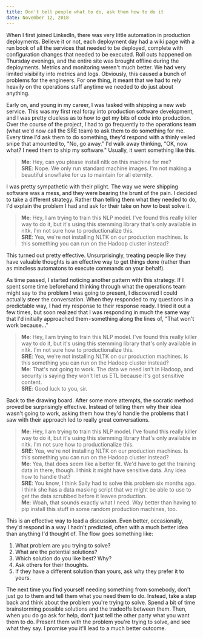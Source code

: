 ```yaml
---
title: Don't tell people what to do, ask them how to do it
date: November 12, 2018
---
```


When I first joined LinkedIn, there was very little automation in production deployments. Believe it or not, each deployment day had a wiki page with a run book of all the services that needed to be deployed, complete with configuration changes that needed to be executed. Roll outs happened on Thursday evenings, and the entire site was brought offline during the deployments. Metrics and monitoring weren't much better. We had very limited visibility into metrics and logs. Obviously, this caused a bunch of problems for the engineers. For one thing, it meant that we had to rely heavily on the operations staff anytime we needed to do just about anything.

Early on, and young in my career, I was tasked with shipping a new web service. This was my first real foray into production software development, and I was pretty clueless as to how to get my bits of code into production. Over the course of the project, I had to go frequently to the operations team (what we'd now call the SRE team) to ask them to do something for me. Every time I'd ask them to do something, they'd respond with a thinly veiled snipe that amounted to, "No, go away." I'd walk away thinking, "OK, now what? I need them to ship my software." Usually, it went something like this.

> **Me**: Hey, can you please install nltk on this machine for me?  
**SRE**: Nope. We only run standard machine images. I'm not making a beautiful snowflake for us to maintain for all eternity.

I was pretty sympathetic with their plight. The way we were shipping software was a mess, and they were bearing the brunt of the pain. I decided to take a different strategy. Rather than telling them what they needed to do, I'd explain the problem I had and ask for their take on how to best solve it.

> **Me**: Hey, I am trying to train this NLP model. I've found this really killer way to do it, but it's using this stemming library that's only available in nltk. I'm not sure how to productionalize this.  
**SRE**: Yea, we're not installing NLTK on our production machines. Is this something you can run on the Hadoop cluster instead?

This turned out pretty effective. Unsurprisingly, treating people like they have valuable thoughts is an effective way to get things done (rather than as mindless automatons to execute commands on your behalf).

As time passed, I started noticing another pattern with this strategy. If I spent some time beforehand thinking through what the operations team might say to the problem I was going to present, I discovered I could actually steer the conversation. When they responded to my questions in a predictable way, I had my response to their response ready. I tried it out a few times, but soon realized that I was responding in much the same way that I'd initially approached them - something along the lines of, "That won't work because..."

> **Me**: Hey, I am trying to train this NLP model. I've found this really killer way to do it, but it's using this stemming library that's only available in nltk. I'm not sure how to productionalize this.  
**SRE**: Yea, we're not installing NLTK on our production machines. Is this something you can run on the Hadoop cluster instead?  
**Me**: That's not going to work. The data we need isn't in Hadoop, and security is saying they won't let us ETL because it's got sensitive content.  
**SRE**: Good luck to you, sir.

Back to the drawing board. After some more attempts, the socratic method proved be surprisingly effective. Instead of telling them why their idea wasn't going to work, asking them how they'd handle the problems that I saw with their approach led to really great conversations.

> **Me**: Hey, I am trying to train this NLP model. I've found this really killer way to do it, but it's using this stemming library that's only available in nltk. I'm not sure how to productionalize this.  
**SRE**: Yea, we're not installing NLTK on our production machines. Is this something you can run on the Hadoop cluster instead?  
**Me**: Yea, that does seem like a better fit. We'd have to get the training data in there, though. I think it might have sensitive data. Any idea how to handle that?  
**SRE**: You know, I think Sally had to solve this problem six months ago. I think she has a data masking script that we might be able to use to get the data scrubbed before it leaves production.  
**Me**: Woah, that sounds exactly what I need. Way better than having to pip install this stuff in some random production machines, too.

This is an effective way to lead a discussion. Even better, occasionally, they'd respond in a way I hadn't predicted, often with a much better idea than anything I'd thought of. The flow goes something like:

1. What problem are you trying to solve?
2. What are the potential solutions?
3. Which solution do you like best? Why?
4. Ask others for their thoughts.
5. If they have a different solution than yours, ask why they prefer it to yours.

The next time you find yourself needing something from somebody, don't just go to them and tell them what you need them to do. Instead, take a step back and think about the problem you're trying to solve. Spend a bit of time brainstorming possible solutions and the tradeoffs between them. Then, when you do go ask for help, don't just tell the other party what you want them to do. Present them with the problem you're trying to solve, and see what they say. I promise you it'll lead to a much better outcome.